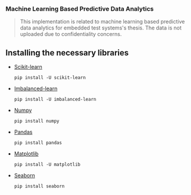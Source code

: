 ### Machine Learning Based Predictive Data Analytics

> This implementation is related to machine learning based predictive data analytics for embedded test systems's thesis. The data is not uploaded due to confidentiality concerns. 

## Installing the necessary libraries 

- [Scikit-learn](https://scikit-learn.org/stable/index.html)

   `pip install -U scikit-learn`

- [Imbalanced-learn](https://imbalanced-learn.org/stable/index.html)

   `pip install -U imbalanced-learn`

- [Numpy](https://numpy.org/)

   `pip install numpy`

- [Pandas](https://pandas.pydata.org/docs/index.html)

   `pip install pandas`

- [Matplotlib](https://matplotlib.org/stable/index.html)

   `pip install -U matplotlib`
   
- [Seaborn](https://seaborn.pydata.org/index.html)

   `pip install seaborn`
